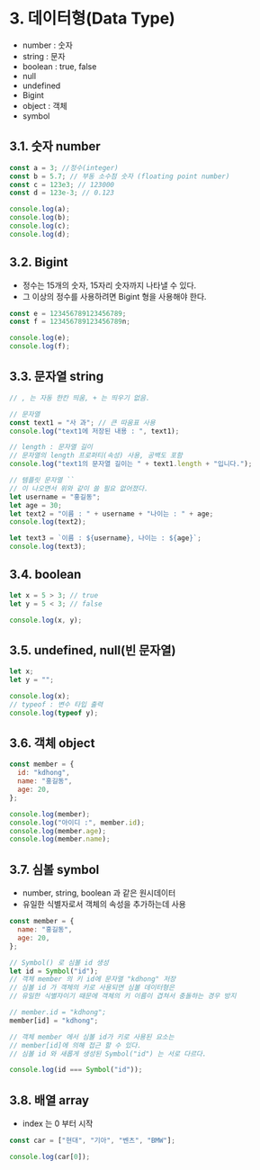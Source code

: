 # 3. 데이터형(Data Type)

- number : 숫자
- string : 문자
- boolean : true, false
- null
- undefined
- Bigint
- object : 객체
- symbol

## 3.1. 숫자 number

```js
const a = 3; //정수(integer)
const b = 5.7; // 부동 소수점 숫자 (floating point number)
const c = 123e3; // 123000
const d = 123e-3; // 0.123

console.log(a);
console.log(b);
console.log(c);
console.log(d);
```

## 3.2. Bigint

- 정수는 15개의 숫자, 15자리 숫자까지 나타낼 수 있다.
- 그 이상의 정수를 사용하려면 Bigint 형을 사용해야 한다.

```js
const e = 123456789123456789;
const f = 123456789123456789n;

console.log(e);
console.log(f);
```

## 3.3. 문자열 string

```js
// , 는 자동 한칸 띄움, + 는 띄우기 없음.

// 문자열
const text1 = "사 과"; // 큰 따움표 사용
console.log("text1에 저장된 내용 : ", text1);

// length : 문자열 길이
// 문자열의 length 프로퍼티(속성) 사용, 공백도 포함
console.log("text1의 문자열 길이는 " + text1.length + "입니다.");

// 템플릿 문자열 ``
// 이 나오면서 위와 같이 쓸 필요 없어졌다.
let username = "홍길동";
let age = 30;
let text2 = "이름 : " + username + "나이는 : " + age;
console.log(text2);

let text3 = `이름 : ${username}, 나이는 : ${age}`;
console.log(text3);
```

## 3.4. boolean

```js
let x = 5 > 3; // true
let y = 5 < 3; // false

console.log(x, y);
```

## 3.5. undefined, null(빈 문자열)

```js
let x;
let y = "";

console.log(x);
// typeof : 변수 타입 출력
console.log(typeof y);
```

## 3.6. 객체 object

```js
const member = {
  id: "kdhong",
  name: "홍길동",
  age: 20,
};

console.log(member);
console.log("아이디 :", member.id);
console.log(member.age);
console.log(member.name);
```

## 3.7. 심볼 symbol

- number, string, boolean 과 같은 원시데이터
- 유일한 식별자로서 객체의 속성을 추가하는데 사용

```js
const member = {
  name: "홍길동",
  age: 20,
};

// Symbol() 로 심볼 id 생성
let id = Symbol("id");
// 객체 member 의 키 id에 문자열 "kdhong" 저장
// 심볼 id 가 객체의 키로 사용되면 심볼 데이터형은
// 유일한 식별자이기 때문에 객체의 키 이름이 겹쳐서 충돌하는 경우 방지

// member.id = "kdhong";
member[id] = "kdhong";

// 객체 member 에서 심볼 id가 키로 사용된 요소는
// member[id]에 의해 접근 할 수 있다.
// 심볼 id 와 새롭게 생성된 Symbol("id") 는 서로 다르다.

console.log(id === Symbol("id"));
```

## 3.8. 배열 array

- index 는 0 부터 시작

```js
const car = ["현대", "기아", "벤츠", "BMW"];

console.log(car[0]);
```
